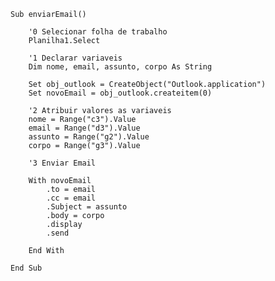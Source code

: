     Sub enviarEmail()

        '0 Selecionar folha de trabalho
        Planilha1.Select

        '1 Declarar variaveis
        Dim nome, email, assunto, corpo As String

        Set obj_outlook = CreateObject("Outlook.application")
        Set novoEmail = obj_outlook.createitem(0)

        '2 Atribuir valores as variaveis
        nome = Range("c3").Value
        email = Range("d3").Value
        assunto = Range("g2").Value
        corpo = Range("g3").Value

        '3 Enviar Email

        With novoEmail
            .to = email
            .cc = email
            .Subject = assunto
            .body = corpo
            .display
            .send

        End With

    End Sub
